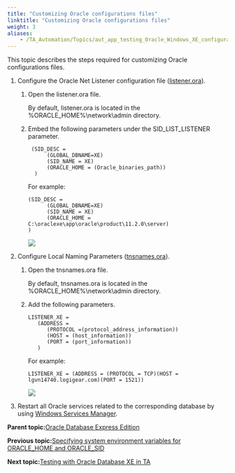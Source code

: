 ```yaml
--- 
title: "Customizing Oracle configurations files"
linktitle: "Customizing Oracle configurations files"
weight: 3
aliases: 
    - /TA_Automation/Topics/aut_app_testing_Oracle_Windows_XE_configurations_files.html
---
```


This topic describes the steps required for customizing Oracle configurations files.

1.  Configure the Oracle Net Listener configuration file \([listener.ora](https://docs.oracle.com/cd/B28359_01/network.111/b28317/listener.htm#NETRF008)\).

    1.  Open the listener.ora file.

        By default, listener.ora is located in the %ORACLE\_HOME%\\network\\admin directory.

    2.  Embed the following parameters under the SID\_LIST\_LISTENER parameter.

        ```
         (SID_DESC =
              (GLOBAL_DBNAME=XE)	
              (SID_NAME = XE)
              (ORACLE_HOME = (Oracle_binaries_path))
          )
        ```

        For example:

        ```
        (SID_DESC =
              (GLOBAL_DBNAME=XE)	
              (SID_NAME = XE)
              (ORACLE_HOME = C:\oraclexe\app\oracle\product\11.2.0\server)
        )
        ```

        ![](/images//Images/oracle_listener_ora.png)

2.  Configure Local Naming Parameters \([tnsnames.ora](https://docs.oracle.com/cd/B28359_01/network.111/b28317/tnsnames.htm#NETRF007)\).

    1.  Open the tnsnames.ora file.

        By default, tnsnames.ora is located in the %ORACLE\_HOME%\\network\\admin directory.

    2.  Add the following parameters.

        ```
        LISTENER_XE = 
           (ADDRESS = 
              (PROTOCOL =(protocol_address_information))
              (HOST = (host_information))
              (PORT = (port_information))
           ) 
        ```

        For example:

        ```
        LISTENER_XE = (ADDRESS = (PROTOCOL = TCP)(HOST = lgvn14740.logigear.com)(PORT = 1521))
        ```

        ![](/images//Images/oracle_tsname.ora.png)

3.  Restart all Oracle services related to the corresponding database by using [Windows Services Manager](http://www.thewindowsclub.com/open-windows-services).


**Parent topic:**[Oracle Database Express Edition](/TA_Automation/Topics/aut_app_testing_Oracle_Windows_XE.html)

**Previous topic:**[Specifying system environment variables for ORACLE\_HOME and ORACLE\_SID](/TA_Automation/Topics/aut_app_testing_Oracle_Windows_XE_system_environment_variables.html)

**Next topic:**[Testing with Oracle Database XE in TA](/TA_Automation/Topics/aut_app_testing_Oracle_Windows_XE_TestAchitect.html)

